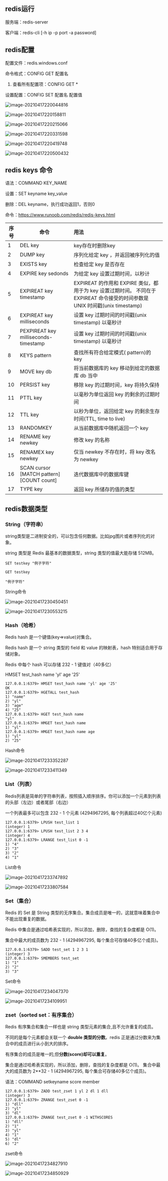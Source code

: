 ## redis运行

服务端：redis-server

客户端：redis-cli [-h ip -p port -a password]

## redis配置

配置文件：redis.windows.conf

命令格式：CONFIG GET 配置名

1. 查看所有配置项：CONFIG GET *

设置配置：CONFIG SET 配置名 配置值

![image-20210417220044816](D:\study\mynotes\redis\redis笔记\image-20210417220044816.png)

![image-20210417220158811](D:\study\mynotes\redis\redis笔记\image-20210417220158811.png)

![image-20210417220215066](D:\study\mynotes\redis\redis笔记\image-20210417220215066.png)

![image-20210417220331598](D:\study\mynotes\redis\redis笔记\image-20210417220331598.png)

![image-20210417220419748](D:\study\mynotes\redis\redis笔记\image-20210417220419748.png)

![image-20210417220500432](D:\study\mynotes\redis\redis笔记\image-20210417220500432.png)

## redis keys 命令

语法：COMMAND KEY_NAME

设置：SET keyname key_value

删除：DEL keyname，执行成功返回1，否则0

命令：https://www.runoob.com/redis/redis-keys.html

| 序号 | 命令                                       | 用法                                                         |
| ---- | ------------------------------------------ | :----------------------------------------------------------- |
| 1    | DEL key                                    | key存在时删除key                                             |
| 2    | DUMP key                                   | 序列化给定 key ，并返回被序列化的值                          |
| 3    | EXISTS key                                 | 检查给定 key 是否存在                                        |
| 4    | EXPIRE key sedonds                         | 为给定 key 设置过期时间，以秒计                              |
| 5    | EXPIREAT key timestamp                     | EXPIREAT 的作用和 EXPIRE 类似，都用于为 key 设置过期时间。 不同在于 EXPIREAT 命令接受的时间参数是 UNIX 时间戳(unix timestamp) |
| 6    | EXPIREAT key milliseconds                  | 设置 key 过期时间的时间戳(unix timestamp) 以毫秒计           |
| 7    | PEXPIREAT key milliseconds-timestamp       | 设置 key 过期时间的时间戳(unix timestamp) 以毫秒计           |
| 8    | KEYS pattern                               | 查找所有符合给定模式( pattern)的 key                         |
| 9    | MOVE key db                                | 将当前数据库的 key 移动到给定的数据库 db 当中                |
| 10   | PERSIST key                                | 移除 key 的过期时间，key 将持久保持                          |
| 11   | PTTL key                                   | 以毫秒为单位返回 key 的剩余的过期时间                        |
| 12   | TTL key                                    | 以秒为单位，返回给定 key 的剩余生存时间(TTL, time to live)   |
| 13   | RANDOMKEY                                  | 从当前数据库中随机返回一个 key                               |
| 14   | RENAME key newkey                          | 修改 key 的名称                                              |
| 15   | RENAMEX key newkey                         | 仅当 newkey 不存在时，将 key 改名为 newkey                   |
| 16   | SCAN cursor [MATCH pattern\] [COUNT count] | 迭代数据库中的数据库键                                       |
| 17   | TYPE key                                   | 返回 key 所储存的值的类型                                    |



## redis数据类型

### String（字符串）

string类型是二进制安全的，可以包含任何数据。比如jpg图片或者序列化的对象。

string 类型是 Redis 最基本的数据类型，string 类型的值最大能存储 512MB。

`SET testkey "例子字符"`

`GET testkey`

`"例子字符"`

String命令

![image-20210417230450451](D:\study\mynotes\redis\redis笔记\image-20210417230450451.png)

![image-20210417230553215](D:\study\mynotes\redis\redis笔记\image-20210417230553215.png)

### Hash（哈希）

Redis hash 是一个键值(key=>value)对集合。

Redis hash 是一个 string 类型的 field 和 value 的映射表，hash 特别适合用于存储对象。

Redis 中每个 hash 可以存储 232 - 1 键值对（40多亿）

HMSET test_hash name 'yl' age '25'

```
127.0.0.1:6379> HMSET test_hash name 'yl' age '25'
OK
127.0.0.1:6379> HGETALL test_hash
1) "name"
2) "yl"
3) "age"
4) "25"
127.0.0.1:6379> HGET test_hash name
"yl"
127.0.0.1:6379> HMGET test_hash name
1) "yl"
127.0.0.1:6379> HMGET test_hash name age
1) "yl"
2) "25"
```

Hash命令

![image-20210417233352287](D:\study\mynotes\redis\redis笔记\image-20210417233352287.png)

![image-20210417233411349](D:\study\mynotes\redis\redis笔记\image-20210417233411349.png)

### List（列表）

Redis列表是简单的字符串列表，按照插入顺序排序。你可以添加一个元素到列表的头部（左边）或者尾部（右边）

一个列表最多可以包含 232 - 1 个元素 (4294967295, 每个列表超过40亿个元素)

```
127.0.0.1:6379> LPUSH test_list 1
(integer) 1
127.0.0.1:6379> LPUSH test_list 2 3 4
(integer) 4
127.0.0.1:6379> LRANGE test_list 0 -1
1) "4"
2) "3"
3) "2"
4) "1"
```

List命令

![image-20210417233747892](D:\study\mynotes\redis\redis笔记\image-20210417233747892.png)

![image-20210417233807584](D:\study\mynotes\redis\redis笔记\image-20210417233807584.png)

### Set（集合）

Redis 的 Set 是 String 类型的无序集合。集合成员是唯一的，这就意味着集合中不能出现重复的数据。

Redis 中集合是通过哈希表实现的，所以添加，删除，查找的复杂度都是 O(1)。

集合中最大的成员数为 232 - 1 (4294967295, 每个集合可存储40多亿个成员)。

```
127.0.0.1:6379> SADD test_set 1 2 3 1
(integer) 3
127.0.0.1:6379> SMEMBERS test_set
1) "1"
2) "2"
3) "3"
```

Set命令

![image-20210417234047370](D:\study\mynotes\redis\redis笔记\image-20210417234047370.png)

![image-20210417234109951](D:\study\mynotes\redis\redis笔记\image-20210417234109951.png)

### zset（sorted set：有序集合）

Redis 有序集合和集合一样也是 string 类型元素的集合,且不允许重复的成员。

不同的是每个元素都会关联一个 **double 类型的分数**。redis 正是通过分数来为集合中的成员进行从小到大的排序。

有序集合的成员是唯一的,但**分数(score)却可以重复**。

集合是通过哈希表实现的，所以添加，删除，查找的复杂度都是 O(1)。 集合中最大的成员数为 2**32 - 1 (4294967295, 每个集合可存储40多亿个成员)。

语法：COMMAND setkeyname score member

```
127.0.0.1:6379> ZADD test_zset 1 yl 2 dl 1 dll
(integer) 3
127.0.0.1:6379> ZRANGE test_zset 0 -1
1) "dll"
2) "yl"
3) "dl"
127.0.0.1:6379> ZRANGE test_zset 0 -1 WITHSCORES
1) "dll"
2) "1"
3) "yl"
4) "1"
5) "dl"
6) "2"
```

zset命令

![image-20210417234827910](D:\study\mynotes\redis\redis笔记\image-20210417234827910.png)

![image-20210417234850929](D:\study\mynotes\redis\redis笔记\image-20210417234850929.png)

